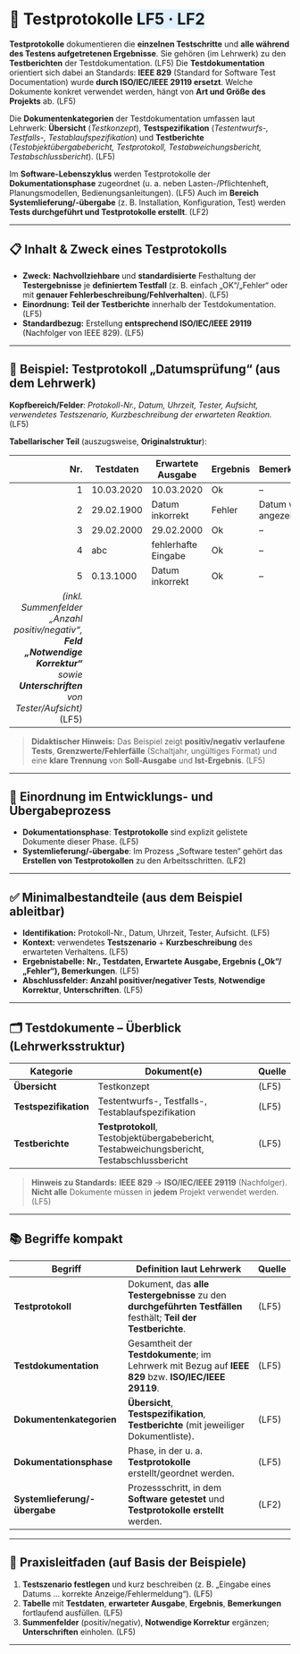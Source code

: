 # 🧪 Testprotokolle <span style="background:#e0f0ff;">LF5 · LF2</span>

**Testprotokolle** dokumentieren die **einzelnen Testschritte** und **alle während des Testens aufgetretenen Ergebnisse**. Sie gehören (im Lehrwerk) zu den **Testberichten** der Testdokumentation. (LF5) 
Die **Testdokumentation** orientiert sich dabei an Standards: **IEEE 829** (Standard for Software Test Documentation) wurde **durch ISO/IEC/IEEE 29119 ersetzt**. Welche Dokumente konkret verwendet werden, hängt von **Art und Größe des Projekts** ab. (LF5) 

Die **Dokumentenkategorien** der Testdokumentation umfassen laut Lehrwerk: **Übersicht** (*Testkonzept*), **Testspezifikation** (*Testentwurfs-, Testfalls-, Testablaufspezifikation*) und **Testberichte** (*Testobjektübergabebericht, Testprotokoll, Testabweichungsbericht, Testabschlussbericht*). (LF5) 

Im **Software-Lebenszyklus** werden Testprotokolle der **Dokumentationsphase** zugeordnet (u. a. neben Lasten-/Pflichtenheft, Planungsmodellen, Bedienungsanleitungen). (LF5) 
Auch im **Bereich Systemlieferung/-übergabe** (z. B. Installation, Konfiguration, Test) werden **Tests durchgeführt und Testprotokolle erstellt**. (LF2) 

---

## 📋 Inhalt & Zweck eines Testprotokolls

* **Zweck:** **Nachvollziehbare** und **standardisierte** Festhaltung der **Testergebnisse** je **definiertem Testfall** (z. B. einfach „OK“/„Fehler“ oder mit **genauer Fehlerbeschreibung/Fehlverhalten**). (LF5) 
* **Einordnung:** **Teil der Testberichte** innerhalb der Testdokumentation. (LF5) 
* **Standardbezug:** Erstellung **entsprechend ISO/IEC/IEEE 29119** (Nachfolger von IEEE 829). (LF5) 

---

## 🧩 Beispiel: Testprotokoll „Datumsprüfung“ (aus dem Lehrwerk)

**Kopfbereich/Felder**: *Protokoll-Nr., Datum, Uhrzeit, Tester, Aufsicht, verwendetes Testszenario, Kurzbeschreibung der erwarteten Reaktion.* (LF5) 

**Tabellarischer Teil** (auszugsweise, **Originalstruktur**):

|                                                                                                                                  Nr. | **Testdaten** | **Erwartete Ausgabe** | **Ergebnis** | **Bemerkungen**      |
| -----------------------------------------------------------------------------------------------------------------------------------: | ------------- | --------------------- | ------------ | -------------------- |
|                                                                                                                                    1 | 10.03.2020    | 10.03.2020            | Ok           | –                    |
|                                                                                                                                    2 | 29.02.1900    | Datum inkorrekt       | Fehler       | Datum wird angezeigt |
|                                                                                                                                    3 | 29.02.2000    | 29.02.2000            | Ok           | –                    |
|                                                                                                                                    4 | abc           | fehlerhafte Eingabe   | Ok           | –                    |
|                                                                                                                                    5 | 0.13.1000     | Datum inkorrekt       | Ok           | –                    |
| *(inkl. Summenfelder „Anzahl positiv/negativ“, **Feld „Notwendige Korrektur“** sowie **Unterschriften** von Tester/Aufsicht)* (LF5)  |               |                       |              |                      |

> **Didaktischer Hinweis:** Das Beispiel zeigt **positiv/negativ verlaufene Tests**, **Grenzwerte/Fehlerfälle** (Schaltjahr, ungültiges Format) und eine **klare Trennung** von **Soll-Ausgabe** und **Ist-Ergebnis**. (LF5) 

---

## 🧭 Einordnung im Entwicklungs- und Übergabeprozess

* **Dokumentationsphase**: **Testprotokolle** sind explizit gelistete Dokumente dieser Phase. (LF5) 
* **Systemlieferung/-übergabe**: Im Prozess „Software testen“ gehört das **Erstellen von Testprotokollen** zu den Arbeitsschritten. (LF2) 

---

## ✅ Minimalbestandteile (aus dem Beispiel ableitbar)

* **Identifikation:** Protokoll-Nr., Datum, Uhrzeit, Tester, Aufsicht. (LF5) 
* **Kontext:** verwendetes **Testszenario** + **Kurzbeschreibung** des erwarteten Verhaltens. (LF5) 
* **Ergebnistabelle:** **Nr., Testdaten, Erwartete Ausgabe, Ergebnis („Ok“/„Fehler“), Bemerkungen**. (LF5) 
* **Abschlussfelder:** **Anzahl positiver/negativer Tests**, **Notwendige Korrektur**, **Unterschriften**. (LF5) 

---

## 🗂️ Testdokumente – Überblick (Lehrwerksstruktur)

| **Kategorie**         | **Dokument(e)**                                                                            | **Quelle** |
| --------------------- | ------------------------------------------------------------------------------------------ | ---------- |
| **Übersicht**         | Testkonzept                                                                                | (LF5)      |
| **Testspezifikation** | Testentwurfs-, Testfalls-, Testablaufspezifikation                                         | (LF5)      |
| **Testberichte**      | **Testprotokoll**, Testobjektübergabebericht, Testabweichungsbericht, Testabschlussbericht | (LF5)      |

> **Hinweis zu Standards:** **IEEE 829** → **ISO/IEC/IEEE 29119** (Nachfolger). **Nicht alle** Dokumente müssen in **jedem** Projekt verwendet werden. (LF5) 

---

## 📚 Begriffe kompakt

| **Begriff**                   | **Definition laut Lehrwerk**                                                                                    | **Quelle** |
| ----------------------------- | --------------------------------------------------------------------------------------------------------------- | ---------- |
| **Testprotokoll**             | Dokument, das **alle Testergebnisse** zu den **durchgeführten Testfällen** festhält; **Teil der Testberichte**. | (LF5)      |
| **Testdokumentation**         | Gesamtheit der **Testdokumente**; im Lehrwerk mit Bezug auf **IEEE 829** bzw. **ISO/IEC/IEEE 29119**.           | (LF5)      |
| **Dokumentenkategorien**      | **Übersicht**, **Testspezifikation**, **Testberichte** (mit jeweiliger Dokumentliste).                          | (LF5)      |
| **Dokumentationsphase**       | Phase, in der u. a. **Testprotokolle** erstellt/geordnet werden.                                                | (LF5)      |
| **Systemlieferung/-übergabe** | Prozessschritt, in dem **Software getestet** und **Testprotokolle erstellt** werden.                            | (LF2)      |

---

## 🧠 Praxisleitfaden (auf Basis der Beispiele)

1. **Testszenario festlegen** und kurz beschreiben (z. B. „Eingabe eines Datums … korrekte Anzeige/Fehlermeldung“). (LF5) 
2. **Tabelle** mit **Testdaten**, **erwarteter Ausgabe**, **Ergebnis**, **Bemerkungen** fortlaufend ausfüllen. (LF5) 
3. **Summenfelder** (positiv/negativ), **Notwendige Korrektur** ergänzen; **Unterschriften** einholen. (LF5) 

---

